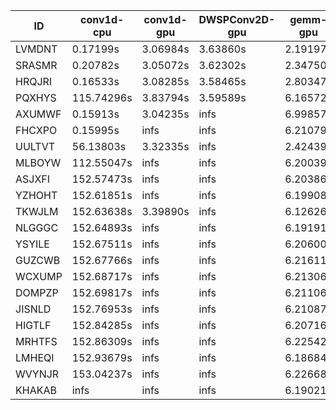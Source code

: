 |ID|conv1d-cpu|conv1d-gpu|DWSPConv2D-gpu|gemm-gpu|avg|
|-|-|-|-|-|-|
|LVMDNT|0.17199s|3.06984s|3.63860s|2.19197s|2.26810s|
|SRASMR|0.20782s|3.05072s|3.62302s|2.34750s|2.30726s|
|HRQJRI|0.16533s|3.08285s|3.58465s|2.80347s|2.40907s|
|PQXHYS|115.74296s|3.83794s|3.59589s|6.16572s|32.33563s|
|AXUMWF|0.15913s|3.04235s|infs|6.99857s|infs|
|FHCXPO|0.15995s|infs|infs|6.21079s|infs|
|UULTVT|56.13803s|3.32335s|infs|2.42439s|infs|
|MLBOYW|112.55047s|infs|infs|6.20039s|infs|
|ASJXFI|152.57473s|infs|infs|6.20386s|infs|
|YZHOHT|152.61851s|infs|infs|6.19908s|infs|
|TKWJLM|152.63638s|3.39890s|infs|6.12626s|infs|
|NLGGGC|152.64893s|infs|infs|6.19191s|infs|
|YSYILE|152.67511s|infs|infs|6.20600s|infs|
|GUZCWB|152.67766s|infs|infs|6.21611s|infs|
|WCXUMP|152.68717s|infs|infs|6.21306s|infs|
|DOMPZP|152.69817s|infs|infs|6.21106s|infs|
|JISNLD|152.76953s|infs|infs|6.21087s|infs|
|HIGTLF|152.84285s|infs|infs|6.20716s|infs|
|MRHTFS|152.86309s|infs|infs|6.22542s|infs|
|LMHEQI|152.93679s|infs|infs|6.18684s|infs|
|WVYNJR|153.04237s|infs|infs|6.22668s|infs|
|KHAKAB|infs|infs|infs|6.19021s|infs|
